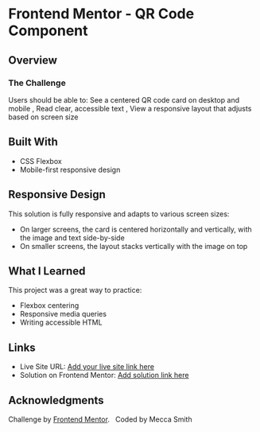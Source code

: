 
# Frontend Mentor - QR Code Component 


##  Overview

### The Challenge

Users should be able to: See a centered QR code card on desktop and mobile , Read clear, accessible text , View a responsive layout that adjusts based on screen size



##  Built With


- CSS Flexbox
- Mobile-first responsive design


## Responsive Design

This solution is fully responsive and adapts to various screen sizes:
- On larger screens, the card is centered horizontally and vertically, with the image and text side-by-side
- On smaller screens, the layout stacks vertically with the image on top



##  What I Learned

This project was a great way to practice:
- Flexbox centering
- Responsive media queries
- Writing accessible HTML


##  Links

- Live Site URL: [Add your live site link here](https://your-site-url.com)
- Solution on Frontend Mentor: [Add solution link here](https://www.frontendmentor.io/solutions/)


##  Acknowledgments

Challenge by [Frontend Mentor](https://www.frontendmentor.io).  
Coded by Mecca Smith
